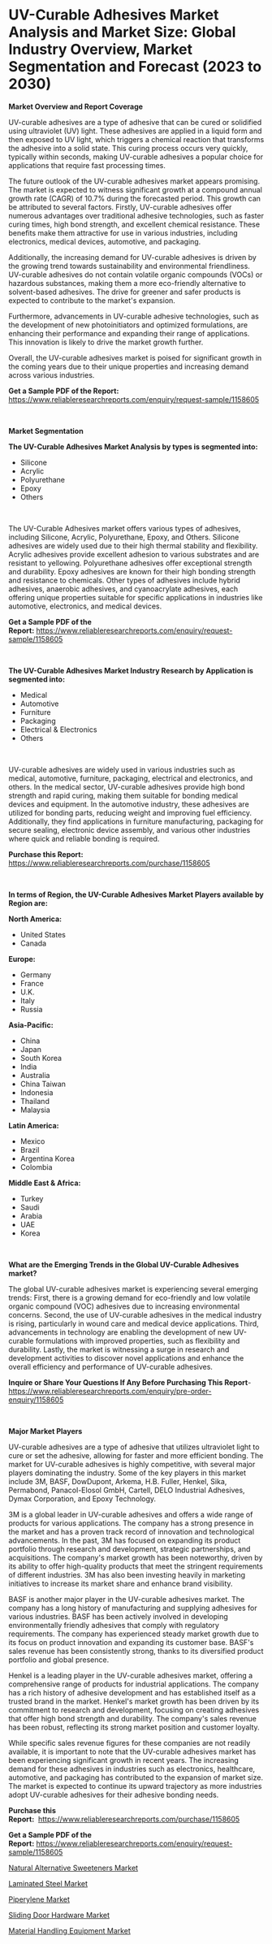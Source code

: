 <p><h1>UV-Curable Adhesives Market Analysis and Market Size: Global Industry Overview, Market Segmentation and Forecast (2023 to 2030)</h1></p><p><strong>Market Overview and Report Coverage</strong></p>
<p><p>UV-curable adhesives are a type of adhesive that can be cured or solidified using ultraviolet (UV) light. These adhesives are applied in a liquid form and then exposed to UV light, which triggers a chemical reaction that transforms the adhesive into a solid state. This curing process occurs very quickly, typically within seconds, making UV-curable adhesives a popular choice for applications that require fast processing times.</p><p>The future outlook of the UV-curable adhesives market appears promising. The market is expected to witness significant growth at a compound annual growth rate (CAGR) of 10.7% during the forecasted period. This growth can be attributed to several factors. Firstly, UV-curable adhesives offer numerous advantages over traditional adhesive technologies, such as faster curing times, high bond strength, and excellent chemical resistance. These benefits make them attractive for use in various industries, including electronics, medical devices, automotive, and packaging. </p><p>Additionally, the increasing demand for UV-curable adhesives is driven by the growing trend towards sustainability and environmental friendliness. UV-curable adhesives do not contain volatile organic compounds (VOCs) or hazardous substances, making them a more eco-friendly alternative to solvent-based adhesives. The drive for greener and safer products is expected to contribute to the market's expansion.</p><p>Furthermore, advancements in UV-curable adhesive technologies, such as the development of new photoinitiators and optimized formulations, are enhancing their performance and expanding their range of applications. This innovation is likely to drive the market growth further.</p><p>Overall, the UV-curable adhesives market is poised for significant growth in the coming years due to their unique properties and increasing demand across various industries.</p></p>
<p><strong>Get a Sample PDF of the Report:</strong> <a href="https://www.reliableresearchreports.com/enquiry/request-sample/1158605">https://www.reliableresearchreports.com/enquiry/request-sample/1158605</a></p>
<p>&nbsp;</p>
<p><strong>Market Segmentation</strong></p>
<p><strong>The UV-Curable Adhesives Market Analysis by types is segmented into:</strong></p>
<p><ul><li>Silicone</li><li>Acrylic</li><li>Polyurethane</li><li>Epoxy</li><li>Others</li></ul></p>
<p>&nbsp;</p>
<p><p>The UV-Curable Adhesives market offers various types of adhesives, including Silicone, Acrylic, Polyurethane, Epoxy, and Others. Silicone adhesives are widely used due to their high thermal stability and flexibility. Acrylic adhesives provide excellent adhesion to various substrates and are resistant to yellowing. Polyurethane adhesives offer exceptional strength and durability. Epoxy adhesives are known for their high bonding strength and resistance to chemicals. Other types of adhesives include hybrid adhesives, anaerobic adhesives, and cyanoacrylate adhesives, each offering unique properties suitable for specific applications in industries like automotive, electronics, and medical devices.</p></p>
<p><strong>Get a Sample PDF of the Report:</strong>&nbsp;<a href="https://www.reliableresearchreports.com/enquiry/request-sample/1158605">https://www.reliableresearchreports.com/enquiry/request-sample/1158605</a></p>
<p>&nbsp;</p>
<p><strong>The UV-Curable Adhesives Market Industry Research by Application is segmented into:</strong></p>
<p><ul><li>Medical</li><li>Automotive</li><li>Furniture</li><li>Packaging</li><li>Electrical & Electronics</li><li>Others</li></ul></p>
<p>&nbsp;</p>
<p><p>UV-curable adhesives are widely used in various industries such as medical, automotive, furniture, packaging, electrical and electronics, and others. In the medical sector, UV-curable adhesives provide high bond strength and rapid curing, making them suitable for bonding medical devices and equipment. In the automotive industry, these adhesives are utilized for bonding parts, reducing weight and improving fuel efficiency. Additionally, they find applications in furniture manufacturing, packaging for secure sealing, electronic device assembly, and various other industries where quick and reliable bonding is required.</p></p>
<p><strong>Purchase this Report:</strong>&nbsp; <a href="https://www.reliableresearchreports.com/purchase/1158605">https://www.reliableresearchreports.com/purchase/1158605</a></p>
<p>&nbsp;</p>
<p><strong>In terms of Region, the UV-Curable Adhesives Market Players available by Region are:</strong></p>
<p>
    <p> <strong> North America: </strong>
        <ul>
            <li>United States</li>
            <li>Canada</li>
        </ul>
        </p> 
    <p> <strong> Europe: </strong>
        <ul>
            <li>Germany</li>
            <li>France</li>
            <li>U.K.</li>
            <li>Italy</li>
            <li>Russia</li>
        </ul>
        </p> 
    <p> <strong> Asia-Pacific: </strong>
        <ul>
            <li>China</li>
            <li>Japan</li>
            <li>South Korea</li>
            <li>India</li>
            <li>Australia</li>
            <li>China Taiwan</li>
            <li>Indonesia</li>
            <li>Thailand</li>
            <li>Malaysia</li>
        </ul>
        </p> 
    <p> <strong> Latin America: </strong>
        <ul>
            <li>Mexico</li>
            <li>Brazil</li>
            <li>Argentina Korea</li>
            <li>Colombia</li>
        </ul>
        </p> 
    <p> <strong> Middle East & Africa: </strong>
        <ul>
            <li>Turkey</li>
            <li>Saudi</li>
            <li>Arabia</li>
            <li>UAE</li>
            <li>Korea</li>
        </ul>
    </p>
    </p>
<p>&nbsp;</p>
<p><strong>What are the Emerging Trends in the Global UV-Curable Adhesives market?</strong></p>
<p><p>The global UV-curable adhesives market is experiencing several emerging trends: First, there is a growing demand for eco-friendly and low volatile organic compound (VOC) adhesives due to increasing environmental concerns. Second, the use of UV-curable adhesives in the medical industry is rising, particularly in wound care and medical device applications. Third, advancements in technology are enabling the development of new UV-curable formulations with improved properties, such as flexibility and durability. Lastly, the market is witnessing a surge in research and development activities to discover novel applications and enhance the overall efficiency and performance of UV-curable adhesives.</p></p>
<p><strong>Inquire or Share Your Questions If Any Before Purchasing This Report</strong>- <a href="https://www.reliableresearchreports.com/enquiry/pre-order-enquiry/1158605">https://www.reliableresearchreports.com/enquiry/pre-order-enquiry/1158605</a></p>
<p>&nbsp;</p>
<p><strong>Major Market Players</strong></p>
<p><p>UV-curable adhesives are a type of adhesive that utilizes ultraviolet light to cure or set the adhesive, allowing for faster and more efficient bonding. The market for UV-curable adhesives is highly competitive, with several major players dominating the industry. Some of the key players in this market include 3M, BASF, DowDupont, Arkema, H.B. Fuller, Henkel, Sika, Permabond, Panacol-Elosol GmbH, Cartell, DELO Industrial Adhesives, Dymax Corporation, and Epoxy Technology.</p><p>3M is a global leader in UV-curable adhesives and offers a wide range of products for various applications. The company has a strong presence in the market and has a proven track record of innovation and technological advancements. In the past, 3M has focused on expanding its product portfolio through research and development, strategic partnerships, and acquisitions. The company's market growth has been noteworthy, driven by its ability to offer high-quality products that meet the stringent requirements of different industries. 3M has also been investing heavily in marketing initiatives to increase its market share and enhance brand visibility.</p><p>BASF is another major player in the UV-curable adhesives market. The company has a long history of manufacturing and supplying adhesives for various industries. BASF has been actively involved in developing environmentally friendly adhesives that comply with regulatory requirements. The company has experienced steady market growth due to its focus on product innovation and expanding its customer base. BASF's sales revenue has been consistently strong, thanks to its diversified product portfolio and global presence.</p><p>Henkel is a leading player in the UV-curable adhesives market, offering a comprehensive range of products for industrial applications. The company has a rich history of adhesive development and has established itself as a trusted brand in the market. Henkel's market growth has been driven by its commitment to research and development, focusing on creating adhesives that offer high bond strength and durability. The company's sales revenue has been robust, reflecting its strong market position and customer loyalty.</p><p>While specific sales revenue figures for these companies are not readily available, it is important to note that the UV-curable adhesives market has been experiencing significant growth in recent years. The increasing demand for these adhesives in industries such as electronics, healthcare, automotive, and packaging has contributed to the expansion of market size. The market is expected to continue its upward trajectory as more industries adopt UV-curable adhesives for their adhesive bonding needs.</p></p>
<p><strong>Purchase this Report:</strong>&nbsp;&nbsp;<a href="https://www.reliableresearchreports.com/purchase/1158605">https://www.reliableresearchreports.com/purchase/1158605</a></p>
<p></p>
<p><strong>Get a Sample PDF of the Report:</strong>&nbsp;<a href="https://www.reliableresearchreports.com/enquiry/request-sample/1158605">https://www.reliableresearchreports.com/enquiry/request-sample/1158605</a></p>
<p><p><a href="https://medium.com/@azadyoi012547/natural-alternative-sweeteners-market-size-growth-forecast-2023-2030-0ea737ca598f">Natural Alternative Sweeteners Market</a></p><p><a href="https://www.linkedin.com/pulse/laminated-steel-market-size-share-global-analysis-report-9sx2e/">Laminated Steel Market</a></p><p><a href="https://www.linkedin.com/pulse/piperylene-market-research-report-provides-thorough-industry-e3j5e/">Piperylene Market</a></p><p><a href="https://www.linkedin.com/pulse/sliding-door-hardware-market-size-share-amp-trends-akcse/">Sliding Door Hardware Market</a></p><p><a href="https://medium.com/@lisasanchez1968/material-handling-equipment-market-size-growth-forecast-2023-2030-21361b70d8a8">Material Handling Equipment Market</a></p></p>